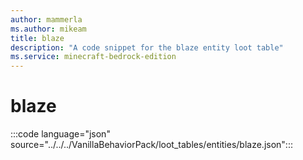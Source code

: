 ```yaml
---
author: mammerla
ms.author: mikeam
title: blaze
description: "A code snippet for the blaze entity loot table"
ms.service: minecraft-bedrock-edition
---
```


# blaze

:::code language="json" source="../../../VanillaBehaviorPack/loot_tables/entities/blaze.json":::
